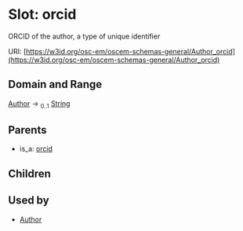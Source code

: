 
# Slot: orcid

ORCID of the author, a type of unique identifier

URI: [https://w3id.org/osc-em/oscem-schemas-general/Author_orcid](https://w3id.org/osc-em/oscem-schemas-general/Author_orcid)


## Domain and Range

[Author](Author.md) &#8594;  <sub>0..1</sub> [String](types/String.md)

## Parents

 *  is_a: [orcid](orcid.md)

## Children


## Used by

 * [Author](Author.md)
